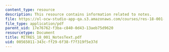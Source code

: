 ```yaml
---
content_type: resource
description: This resource contains information related to notes.
file: https://ol-ocw-studio-app-qa.s3.amazonaws.com/courses/res-18-001-calculus-online-textbook-spring-2005/00565011343cff296f38f7f319f5e37d_MITRES_18_001_NotesText.pdf
file_type: application/pdf
parent_uid: 17e76762-f3ba-c840-0d43-13aeb75d9620
resourcetype: Document
title: MITRES_18_001_NotesText.pdf
uid: 00565011-343c-ff29-6f38-f7f319f5e37d
---
```

